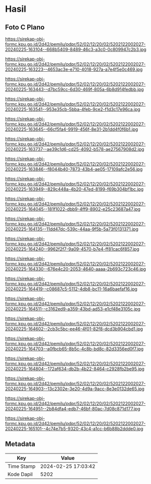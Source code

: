 # Hasil

## Foto C Plano

https://sirekap-obj-formc.kpu.go.id/2d42/pemilu/pdpr/52/02/12/20/02/5202122002027-20240225-163104--668b5409-8489-46c3-a3c0-0c809947c2b3.jpg

https://sirekap-obj-formc.kpu.go.id/2d42/pemilu/pdpr/52/02/12/20/02/5202122002027-20240225-163223--4653ac3e-e710-4018-927a-a7e4f5e0c469.jpg

https://sirekap-obj-formc.kpu.go.id/2d42/pemilu/pdpr/52/02/12/20/02/5202122002027-20240225-163443--d7bc59cc-6d30-469f-805a-6b8d914fedbb.jpg

https://sirekap-obj-formc.kpu.go.id/2d42/pemilu/pdpr/52/02/12/20/02/5202122002027-20240225-163541--953e35cb-5bba-4feb-9ce2-f1d3c17e96ca.jpg

https://sirekap-obj-formc.kpu.go.id/2d42/pemilu/pdpr/52/02/12/20/02/5202122002027-20240225-163645--66cf5fa4-9919-456f-8e31-2b1dd4f0f6b1.jpg

https://sirekap-obj-formc.kpu.go.id/2d42/pemilu/pdpr/52/02/12/20/02/5202122002027-20240225-163737--ae39c1d6-cd25-4092-b578-ae27567908d2.jpg

https://sirekap-obj-formc.kpu.go.id/2d42/pemilu/pdpr/52/02/12/20/02/5202122002027-20240225-163846--f8044b40-7873-43b4-ae05-17109afc2e56.jpg

https://sirekap-obj-formc.kpu.go.id/2d42/pemilu/pdpr/52/02/12/20/02/5202122002027-20240225-163949--829c448a-4b20-47ed-8199-f69b304bf1bc.jpg

https://sirekap-obj-formc.kpu.go.id/2d42/pemilu/pdpr/52/02/12/20/02/5202122002027-20240225-164045--181f1022-dbb9-4ff9-8902-e25c23687a47.jpg

https://sirekap-obj-formc.kpu.go.id/2d42/pemilu/pdpr/52/02/12/20/02/5202122002027-20240225-164135--11dd47dc-539c-44aa-9f5b-5a73f0131371.jpg

https://sirekap-obj-formc.kpu.go.id/2d42/pemilu/pdpr/52/02/12/20/02/5202122002027-20240225-164240--9962f2f7-9a09-4570-b7e4-ff81cac6f857.jpg

https://sirekap-obj-formc.kpu.go.id/2d42/pemilu/pdpr/52/02/12/20/02/5202122002027-20240225-164330--676e4c20-2053-4640-aaaa-2b693c723c46.jpg

https://sirekap-obj-formc.kpu.go.id/2d42/pemilu/pdpr/52/02/12/20/02/5202122002027-20240225-164419--c08687c5-5112-4db8-bc11-16a6baefaf16.jpg

https://sirekap-obj-formc.kpu.go.id/2d42/pemilu/pdpr/52/02/12/20/02/5202122002027-20240225-164511--c3162ed9-a359-43bd-ad53-e1cf48e3105c.jpg

https://sirekap-obj-formc.kpu.go.id/2d42/pemilu/pdpr/52/02/12/20/02/5202122002027-20240225-164602--2cb3c5bc-ee46-4f01-82f8-dcd3b904cbd1.jpg

https://sirekap-obj-formc.kpu.go.id/2d42/pemilu/pdpr/52/02/12/20/02/5202122002027-20240225-164703--a0fbcb65-8b5c-4c8b-bd8c-82d3356ed0f7.jpg

https://sirekap-obj-formc.kpu.go.id/2d42/pemilu/pdpr/52/02/12/20/02/5202122002027-20240225-164804--172af634-db2b-4b22-8464-c2928fb2be95.jpg

https://sirekap-obj-formc.kpu.go.id/2d42/pemilu/pdpr/52/02/12/20/02/5202122002027-20240225-164903--13c2302e-3e20-4d9a-9acc-8e3e0132de65.jpg

https://sirekap-obj-formc.kpu.go.id/2d42/pemilu/pdpr/52/02/12/20/02/5202122002027-20240225-164951--2b84dfa4-edb7-46bf-80ac-7d08c871d177.jpg

https://sirekap-obj-formc.kpu.go.id/2d42/pemilu/pdpr/52/02/12/20/02/5202122002027-20240225-165101--4c74e7b5-9320-43c4-a1cc-b6b88b2ddde0.jpg


## Metadata

| Key        | Value               |
| ---------- | ------------------- |
| Time Stamp | 2024-02-25 17:03:42 |
| Kode Dapil | 5202                |



